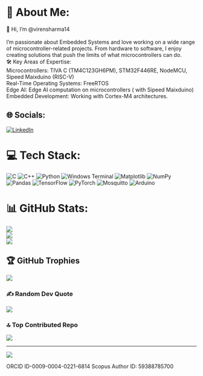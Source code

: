 # 💫 About Me:
👋 Hi, I’m @virensharma14<br><br>I’m passionate about Embedded Systems and love working on a wide range of microcontroller-related projects. From hardware to software, I enjoy creating solutions that push the limits of what microcontrollers can do.<br> 🛠️ Key Areas of Expertise:<br>Microcontrollers: TIVA C (TM4C123GH6PM), STM32F446RE, NodeMCU, Sipeed Maixduino (RISC-V) <br>Real-Time Operating Systems: FreeRTOS <br>Edge AI: Edge AI computation on microcontrollers ( with Sipeed Maixduino) <br>Embedded Development: Working with Cortex-M4 architectures.<br>


## 🌐 Socials:
[![LinkedIn](https://img.shields.io/badge/LinkedIn-%230077B5.svg?logo=linkedin&logoColor=white)](https://linkedin.com/in/https://www.linkedin.com/in/viren-sharma-8b7a2522a/) 

# 💻 Tech Stack:
![C](https://img.shields.io/badge/c-%2300599C.svg?style=for-the-badge&logo=c&logoColor=white) ![C++](https://img.shields.io/badge/c++-%2300599C.svg?style=for-the-badge&logo=c%2B%2B&logoColor=white) ![Python](https://img.shields.io/badge/python-3670A0?style=for-the-badge&logo=python&logoColor=ffdd54) ![Windows Terminal](https://img.shields.io/badge/Windows%20Terminal-%234D4D4D.svg?style=for-the-badge&logo=windows-terminal&logoColor=white) ![Matplotlib](https://img.shields.io/badge/Matplotlib-%23ffffff.svg?style=for-the-badge&logo=Matplotlib&logoColor=black) ![NumPy](https://img.shields.io/badge/numpy-%23013243.svg?style=for-the-badge&logo=numpy&logoColor=white) ![Pandas](https://img.shields.io/badge/pandas-%23150458.svg?style=for-the-badge&logo=pandas&logoColor=white) ![TensorFlow](https://img.shields.io/badge/TensorFlow-%23FF6F00.svg?style=for-the-badge&logo=TensorFlow&logoColor=white) ![PyTorch](https://img.shields.io/badge/PyTorch-%23EE4C2C.svg?style=for-the-badge&logo=PyTorch&logoColor=white) ![Mosquitto](https://img.shields.io/badge/mosquitto-%233C5280.svg?style=for-the-badge&logo=eclipsemosquitto&logoColor=white) ![Arduino](https://img.shields.io/badge/-Arduino-00979D?style=for-the-badge&logo=Arduino&logoColor=white)
# 📊 GitHub Stats:
![](https://github-readme-stats.vercel.app/api?username=virensharma14&theme=radical&hide_border=false&include_all_commits=true&count_private=false)<br/>
![](https://github-readme-streak-stats.herokuapp.com/?user=virensharma14&theme=radical&hide_border=false)<br/>
![](https://github-readme-stats.vercel.app/api/top-langs/?username=virensharma14&theme=radical&hide_border=false&include_all_commits=true&count_private=false&layout=compact)

## 🏆 GitHub Trophies
![](https://github-profile-trophy.vercel.app/?username=virensharma14&theme=radical&no-frame=false&no-bg=true&margin-w=4)

### ✍️ Random Dev Quote
![](https://quotes-github-readme.vercel.app/api?type=horizontal&theme=radical)

### 🔝 Top Contributed Repo
![](https://github-contributor-stats.vercel.app/api?username=virensharma14&limit=5&theme=dark&combine_all_yearly_contributions=true)

---
[![](https://visitcount.itsvg.in/api?id=virensharma14&icon=0&color=0)](https://visitcount.itsvg.in)

ORCID ID-0009-0004-0221-6814
Scopus Author ID: 59388785700

<!-- Proudly created with GPRM ( https://gprm.itsvg.in ) -->
